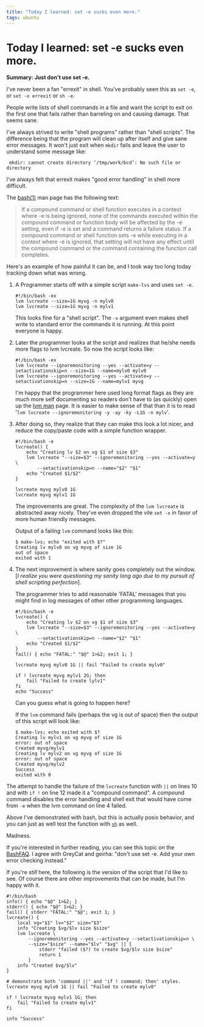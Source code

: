 ```yaml
---
title: "Today I learned: set -e sucks even more."
tags: ubuntu
---
```

# Today I learned: set -e sucks even more.
**Summary: Just don't use set -e.**

I've never been a fan "errexit" in shell.  You've probably seen this as `set -e`, or `set -o errexit` or `sh -e`.

People write lists of shell commands in a file and want the script to exit on the first one that fails rather than barreling on and causing damage.  That seems sane.

I've always strived to write "shell programs" rather than "shell scripts".  The difference being that the program will clean up after itself and give sane error messages.  It won't just exit when `mkdir` fails and leave the user to understand some message like:

     mkdir: cannot create directory ‘/tmp/work/bcd’: No such file or directory
     
I've always felt that errexit makes "good error handling" in shell more difficult.

The [bash(1)](http://manpages.ubuntu.com/manpages/jammy/en/man1/bash.1.html) man page has the following text:
>
> If  a  compound  command or shell function executes in a context where -e is being ignored, none of the commands executed within the compound command or function body will be affected by the -e setting, even if -e is set and a command returns a failure status.  If a compound command or shell function sets -e while executing in a context where -e is ignored, that setting will not have any effect until the compound command or the command containing the function call completes.

Here's an example of how painful it can be, and I took way too long today tracking down what was wrong.

 1. A Programmer starts off with a simple script `make-lvs` and uses `set -e`.
 
    ```bash=
    #!/bin/bash -ex
    lvm lvcreate --size=1G myvg -n mylv0
    lvm lvcreate --size=1G myvg -n mylv1
    ```
    
    This looks fine for a "shell script".  The `-x` argument even makes shell write to standard error the commands it is running.  At this point everyone is happy.


 2. Later the programmer looks at the script and realizes that he/she needs more flags to lvm lvcreate.  So now the script looks like:

    ```bash=
    #!/bin/bash -ex
    lvm lvcreate --ignoremonitoring --yes --activate=y --setactivationskip=n --size=1G --name=mylv0 mylv0
    lvm lvcreate --ignoremonitoring --yes --activate=y --setactivationskip=n --size=1G --name=mylv1 myvg 
    ```
        
    I'm happy that the programmer here used long format flags as they are much more self documenting so readers don't have to (as quickly) open up the [lvm man](http://manpages.ubuntu.com/manpages/bionic/en/man8/lvcreate.8.html) page.   It is easier to make sense of that than it is to read '`lvm lvcreate --ignoremonitoring -y -ay -ky -L1G -n mylv`'.
     
 3. After doing so, they realize that they can make this look a lot nicer, and reduce the copy/paste code with a simple function wrapper.
     
    ```bash=
    #!/bin/bash -e
    lvcreate() {
        echo "Creating lv $2 on vg $1 of size $3"
        lvm lvcreate "--size=$3" --ignoremonitoring --yes --activate=y \
            --setactivationskip=n --name="$2" "$1"
        echo "Created $1/$2"
    }

    lvcreate myvg mylv0 1G
    lvcreate myvg mylv1 1G
    ```

    The improvements are great.  The complexity of the `lvm lvcreate` is abstracted away nicely.  They've even dropped the vile `set -x` in favor of more human friendly messages.
    
    Output of a failing `lvm` command looks like this:
    
    ```
    $ make-lvs; echo "exited with $?"
    Creating lv mylv0 on vg myvg of size 1G
    out of space
    exited with 1
    ```

    
4. The next improvement is where sanity goes completely out the window.  \[*I realize you were questioning my sanity long ago due to my pursuit of shell scripting perfection*\].

    The programmer tries to add reasonable 'FATAL' messages that you might find in log messages of other other programming languages.


    ```bash=
    #!/bin/bash -e
    lvcreate() {
        echo "Creating lv $2 on vg $1 of size $3"
        lvm lvcreate "--size=$3" --ignoremonitoring --yes --activate=y \
            --setactivationskip=n --name="$2" "$1"
        echo "Created $1/$2"
    }
    fail() { echo "FATAL:" "$@" 1>&2; exit 1; }
    
    lvcreate myvg mylv0 1G || fail "Failed to create mylv0"
    
    if ! lvcreate myvg mylv1 2G; then
        fail "Failed to create lylv1"
    fi
    echo "Success"
    ```
        
    Can you guess what is going to happen here?
    
    If the `lvm` command fails (perhaps the vg is out of space) then the output of this script will look like:
    
    ```
    $ make-lvs; echo exited with $?
    Creating lv mylv1 on vg myvg of size 1G
    error: out of space
    Created myvg/mylv1
    Creating lv mylv2 on vg myvg of size 1G
    error: out of space
    Created myvg/mylv2
    Success
    exited with 0
    ```


The attempt to handle the failure of the `lvcreate` function with `||` on lines 10 and with `if !` on line 12 made it a "compound command".  A compound command disables the error handling and shell exit that would have come from `-e` when the lvm command on line 4 failed.

Above I've demonstrated with bash, but this is actually posix behavior, and you can just as well test the function with [`sh`](http://manpages.ubuntu.com/manpages/bionic/en/man1/sh.1.html) as well.

Madness.

If you're interested in further reading, you can see this topic on the [BashFAQ](https://mywiki.wooledge.org/BashFAQ/105).  I agree with GreyCat and geirha: "don't use set -e. Add your own error checking instead."

If you're *still* here, the following is the version of the script that I'd like to see. Of course there are other improvements that can be made, but I'm happy with it.

   ```bash=
   #!/bin/bash
   info() { echo "$@" 1>&2; }
   stderr() { echo "$@" 1>&2; }
   fail() { stderr "FATAL:" "$@"; exit 1; }
   lvcreate() {
       local vg="$1" lv="$2" size="$3"
       info "Creating $vg/$lv size $size"
       lvm lvcreate \
           --ignoremonitoring --yes --activate=y --setactivationskip=n \
           --size="$size" --name="$lv" "$vg" || {
               stderr "failed ($?) to create $vg/$lv size $size"
               return 1
           }
       info "Created $vg/$lv"
   }
   
   # demonstrate both 'command ||' and 'if ! command; then' styles.
   lvcreate myvg mylv0 1G || fail "Failed to create mylv0"
   
   if ! lvcreate myvg mylv1 1G; then
       fail "Failed to create mylv1"
   fi
   
   info "Success"
   ```

